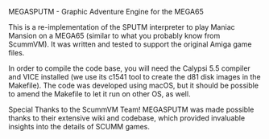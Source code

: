 MEGASPUTM - Graphic Adventure Engine for the MEGA65

This is a re-implementation of the SPUTM interpreter to play Maniac Mansion on a MEGA65 (similar to what you probably know from ScummVM). It was written and tested to support the original Amiga game files.

In order to compile the code base, you will need the Calypsi 5.5 compiler and VICE installed (we use its c1541 tool to create the d81 disk images in the Makefile).
The code was developed using macOS, but it should be possible to amend the Makefile to let it run on other OS, as well.

Special Thanks to the ScummVM Team! MEGASPUTM was made possible thanks to their extensive wiki and codebase, which provided invaluable insights into the details of SCUMM games.
